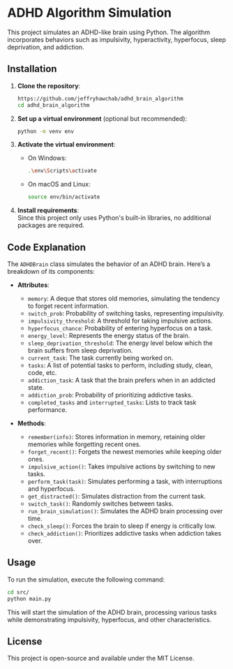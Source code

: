 # ADHD Algorithm Simulation

This project simulates an ADHD-like brain using Python. The algorithm incorporates behaviors such as impulsivity, hyperactivity, hyperfocus, sleep deprivation, and addiction.

## Installation

1. **Clone the repository**:  
   ```bash
   https://github.com/jeffryhawchab/adhd_brain_algorithm
   cd adhd_brain_algorithm
   ```

2. **Set up a virtual environment** (optional but recommended):  
   ```bash
   python -m venv env
   ```

3. **Activate the virtual environment**:  
   - On Windows:  
     ```bash
     .\env\Scripts\activate
     ```  
   - On macOS and Linux:  
     ```bash
     source env/bin/activate
     ```

4. **Install requirements**:  
   Since this project only uses Python's built-in libraries, no additional packages are required.

## Code Explanation

The `ADHDBrain` class simulates the behavior of an ADHD brain. Here’s a breakdown of its components:

- **Attributes**:
  - `memory`: A deque that stores old memories, simulating the tendency to forget recent information.
  - `switch_prob`: Probability of switching tasks, representing impulsivity.
  - `impulsivity_threshold`: A threshold for taking impulsive actions.
  - `hyperfocus_chance`: Probability of entering hyperfocus on a task.
  - `energy_level`: Represents the energy status of the brain.
  - `sleep_deprivation_threshold`: The energy level below which the brain suffers from sleep deprivation.
  - `current_task`: The task currently being worked on.
  - `tasks`: A list of potential tasks to perform, including study, clean, code, etc.
  - `addiction_task`: A task that the brain prefers when in an addicted state.
  - `addiction_prob`: Probability of prioritizing addictive tasks.
  - `completed_tasks` and `interrupted_tasks`: Lists to track task performance.

- **Methods**:
  - `remember(info)`: Stores information in memory, retaining older memories while forgetting recent ones.
  - `forget_recent()`: Forgets the newest memories while keeping older ones.
  - `impulsive_action()`: Takes impulsive actions by switching to new tasks.
  - `perform_task(task)`: Simulates performing a task, with interruptions and hyperfocus.
  - `get_distracted()`: Simulates distraction from the current task.
  - `switch_task()`: Randomly switches between tasks.
  - `run_brain_simulation()`: Simulates the ADHD brain processing over time.
  - `check_sleep()`: Forces the brain to sleep if energy is critically low.
  - `check_addiction()`: Prioritizes addictive tasks when addiction takes over.

## Usage

To run the simulation, execute the following command:

```bash
cd src/
python main.py
```

This will start the simulation of the ADHD brain, processing various tasks while demonstrating impulsivity, hyperfocus, and other characteristics.

## License

This project is open-source and available under the MIT License.

